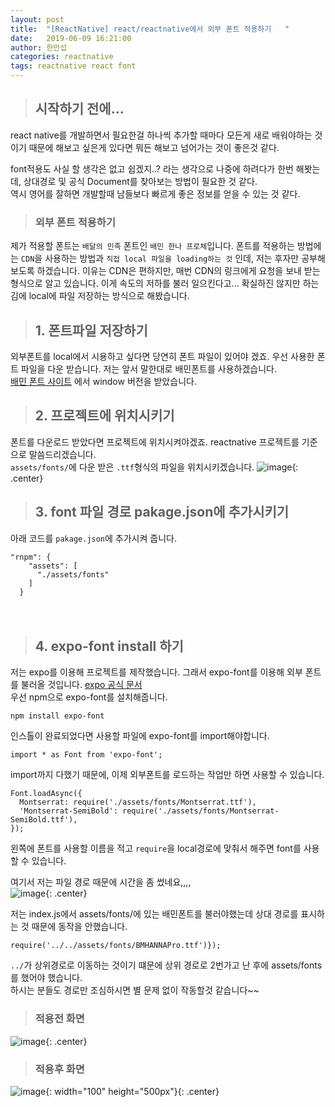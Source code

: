 ```yaml
---
layout: post
title:  "[ReactNative] react/reactnative에서 외부 폰트 적용하기   "
date:   2019-06-09 16:21:00
author: 한만섭
categories: reactnative
tags: reactnative react font
---
```




> ## 시작하기 전에...
react native를 개발하면서 필요한걸 하나씩 추가할 때마다 모든게 새로 배워야하는 것이기 때문에 해보고 싶은게 있다면 뭐든 
해보고 넘어가는 것이 좋은것 같다.  

font적용도 사실 할 생각은 없고 쉽겠지..? 라는 생각으로 나중에 하려다가 한번 해봣는데, 상대경로 및 공식 Document를 찾아보는 방법이 필요한 것 같다.  
역시 영어를 잘하면 개발할때 남들보다 빠르게 좋은 정보를 얻을 수 있는 것 같다.  

> ### 외부 폰트 적용하기 
제가 적용할 폰트는 `배달의 민족` 폰트인 `배민 한나 프로체`입니다. 폰트를 적용하는 방법에는 `CDN`을 사용하는 방법과 `직접 local 파일을 loading하는 것`
인데, 저는 후자만 공부해보도록 하겠습니다. 이유는 CDN은 편하지만, 매번 CDN의 링크에게 요청을 보내 받는 형식으로 알고 있습니다. 이게 속도의 저하를 불러
일으킨다고... 확실하진 않지만 하는김에 local에 파일 저장하는 방식으로 해봤습니다.  

> ## 1. 폰트파일 저장하기 
외부폰트를 local에서 시용하고 싶다면 당연히 폰트 파일이 있어야 겠죠. 우선 사용한 폰트 파일을 다운 받습니다. 저는 앞서 말한대로 배민폰트를 사용하겠습니다.  
[배민 폰트 사이트](https://www.woowahan.com/#/fonts) 에서 window 버전을 받았습니다.  

> ## 2. 프로젝트에 위치시키기 
폰트를 다운로드 받았다면 프로젝트에 위치시켜야겠죠. reactnative 프로젝트를 기준으로 말씀드리겠습니다.  
`assets/fonts/`에 다운 받은 `.ttf`형식의 파일을 위치시키겠습니다. 
![image](https://user-images.githubusercontent.com/46010705/59156309-fd111b00-8ad3-11e9-9c02-a111fddf70e8.png){: .center}



> ## 3. font 파일 경로 pakage.json에 추가시키기 
아래 코드를 `pakage.json`에 추가시켜 줍니다.  
```
"rnpm": {
    "assets": [
      "./assets/fonts"
    ]
  }
```  

　  
   
> ## 4. expo-font install 하기 
저는 expo를 이용해 프로젝트를 제작했습니다. 그래서 expo-font를 이용해 외부 폰트를 불러올 것입니다. [expo 공식 문서](https://docs.expo.io/versions/latest/sdk/font/#returns)  
우선 npm으로 expo-font를 설치해줍니다.  
```
npm install expo-font
```
인스톨이 완료되었다면 사용할 파일에 expo-font를 import해야합니다. 
```
import * as Font from 'expo-font';
```

import까지 다했기 때문에, 이제 외부폰트를 로드하는 작업만 하면 사용할 수 있습니다. 

```
Font.loadAsync({
  Montserrat: require('./assets/fonts/Montserrat.ttf'),
  'Montserrat-SemiBold': require('./assets/fonts/Montserrat-SemiBold.ttf'),
});
```
왼쪽에 폰트를 사용할 이름을 적고 `require`을 local경로에 맞춰서 해주면 font를 사용할 수 있습니다.  

여기서 저는 파일 경로 때문에 시간을 좀 썼네요,,,,  
![image](https://user-images.githubusercontent.com/46010705/59156360-f2a35100-8ad4-11e9-8d1f-dc713a7993cf.png){: .center}

저는 index.js에서 assets/fonts/에 있는 배민폰트를 불러야했는데 상대 경로를 표시하는 것 때문에 동작을 안했습니다.  
```
require('../../assets/fonts/BMHANNAPro.ttf')});
```
`../`가 상위경로로 이동하는 것이기 떄문에 상위 경로로 2번가고 난 후에 assets/fonts를 했어야 했습니다.  
하시는 분들도 경로만 조심하시면 별 문제 없이 작동할것 같습니다~~

> ### 적용전 화면 
![image](https://user-images.githubusercontent.com/46010705/59156470-00f26c80-8ad7-11e9-9e21-b8fc4b4561fb.png){: .center}



> ### 적용후 화면
![image](https://user-images.githubusercontent.com/46010705/59156386-4d3cad00-8ad5-11e9-870f-cca28fec6017.png){: width="100" height="500px"}{: .center}


